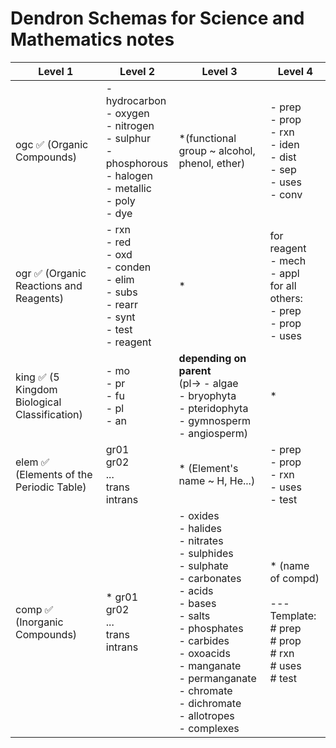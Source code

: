 # Dendron Schemas for Science and Mathematics notes

| Level 1 | Level 2                                                      | Level 3                                                      | Level 4                                                      |
| ------- | ------------------------------------------------------------ | ------------------------------------------------------------ | ------------------------------------------------------------ |
| ogc ✅ (Organic Compounds) | - hydrocarbon<br/>    - oxygen<br/>    - nitrogen<br/>    - sulphur<br/>    - phosphorous<br/>    - halogen<br/>    - metallic<br/>    - poly<br/>    - dye | *(functional group ~ alcohol, phenol, ether)     | - prep<br/>    - prop<br/>    - rxn<br/>    - iden<br/>    - dist<br/>    - sep<br/>    - uses<br/>    - conv |
| ogr ✅ (Organic Reactions and Reagents) | - rxn<br/>    - red<br/>    - oxd<br/>    - conden<br/>    - elim<br/>    - subs<br/>    - rearr<br/>    - synt<br/>    - test<br/>    - reagent | *                                                            | for reagent<br />- mech<br/>  - appl<br />for all others:<br />    - prep<br/>    - prop<br/>    - uses |
| king ✅ (5 Kingdom Biological Classification) | - mo<br/>    - pr<br/>    - fu<br/>    - pl<br/>    - an     | **depending on parent**<br />(pl->     - algae<br/>    - bryophyta<br/>    - pteridophyta<br/>    - gymnosperm<br/>    - angiosperm) | *                                                            |
| elem ✅ (Elements of the Periodic Table) | gr01<br />gr02<br />...<br />trans<br />intrans | * (Element's name ~ H, He...)<br />                          | - prep<br/>- prop<br/>- rxn<br/>- uses<br/>- test            |
| comp ✅ (Inorganic Compounds) | * gr01<br />gr02<br />...<br />trans<br />intrans | - oxides<br/>- halides<br/>- nitrates<br/>- sulphides<br/>- sulphate<br/>- carbonates<br/>- acids<br/>- bases<br/>- salts<br/>- phosphates<br/>- carbides<br/>- oxoacids<br/>- manganate<br/>- permanganate<br/>- chromate<br/>- dichromate<br/>- allotropes<br/>- complexes | * (name of compd)<br /><br />---<br />Template:<br /># prep<br/># prop<br/># rxn<br/># uses<br/># test |